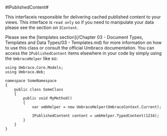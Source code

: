 #IPublishedContent#

This interfaceis responsible for delivering cached published content to your views.  This interface is `read only` so if you need to manipulate your data please see the section on `IContent`.

Please see the [templates section](/Chapter 03 - Document Types, Templates and Data Types/03 - Templates.md) for more information on how to use this class or consult the official Umbraco documentation.
You can access the `IPublishedContent` items elsewhere in your code by simply using the `UmbracoHelper` like so:

```
using Umbraco.Core.Models;
using Umbraco.Web;

namespace SomeNamespace
{
    public class SomeClass
    {
        public void MyMethod()
        {
            var umbHelper = new UmbracoHelper(UmbracoContext.Current);

            IPublishedContent content = umbHelper.TypedContent(1234);
        }
    }
}

```